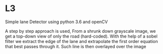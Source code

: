 # L3
Simple lane Detector using python 3.6 and openCV

A step by step approach is used, From a shrunk down grayscale image, we get a top-down view of only the road (hard-coded). With the help of a sobel filter we extract the edge of the lane and extrapolate the first order equation that best passes through it. 
Such line is then overlayed over the image
